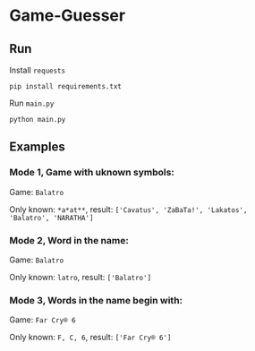 # Game-Guesser

## Run 

Install `requests`
```
pip install requirements.txt
```
Run `main.py`
```
python main.py
```

## Examples

### Mode 1, Game with uknown symbols:
Game: `Balatro`

Only known: `*a*at**`, result: `['Cavatus', 'ZaBaTa!', 'Lakatos', 'Balatro', 'NARATHA']`

### Mode 2, Word in the name:
Game: `Balatro`

Only known: `latro`, result: `['Balatro']`

### Mode 3, Words in the name begin with:
Game: `Far Cry® 6`

Only known: `F, C, 6`, result: `['Far Cry® 6']`

